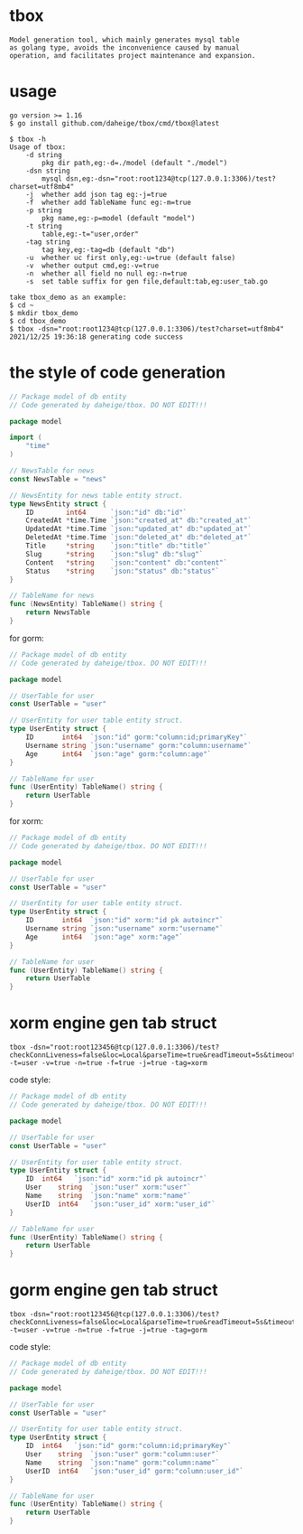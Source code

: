 # tbox
    
    Model generation tool, which mainly generates mysql table 
    as golang type, avoids the inconvenience caused by manual
    operation, and facilitates project maintenance and expansion.

# usage
    go version >= 1.16
    $ go install github.com/daheige/tbox/cmd/tbox@latest
    
    $ tbox -h
    Usage of tbox:
        -d string
            pkg dir path,eg:-d=./model (default "./model")
        -dsn string
            mysql dsn,eg:-dsn="root:root1234@tcp(127.0.0.1:3306)/test?charset=utf8mb4"
        -j  whether add json tag eg:-j=true
        -f  whether add TableName func eg:-m=true
        -p string
            pkg name,eg:-p=model (default "model")
        -t string
            table,eg:-t="user,order"
        -tag string
            tag key,eg:-tag=db (default "db")
        -u  whether uc first only,eg:-u=true (default false)
        -v  whether output cmd,eg:-v=true
        -n  whether all field no null eg:-n=true
        -s  set table suffix for gen file,default:tab,eg:user_tab.go

    take tbox_demo as an example:
    $ cd ~
    $ mkdir tbox_demo
    $ cd tbox_demo
    $ tbox -dsn="root:root1234@tcp(127.0.0.1:3306)/test?charset=utf8mb4"
    2021/12/25 19:36:18 generating code success

# the style of code generation

```go
// Package model of db entity
// Code generated by daheige/tbox. DO NOT EDIT!!!

package model

import (
	"time"
)

// NewsTable for news
const NewsTable = "news"

// NewsEntity for news table entity struct.
type NewsEntity struct {
	ID        int64      `json:"id" db:"id"`
	CreatedAt *time.Time `json:"created_at" db:"created_at"`
	UpdatedAt *time.Time `json:"updated_at" db:"updated_at"`
	DeletedAt *time.Time `json:"deleted_at" db:"deleted_at"`
	Title     *string    `json:"title" db:"title"`
	Slug      *string    `json:"slug" db:"slug"`
	Content   *string    `json:"content" db:"content"`
	Status    *string    `json:"status" db:"status"`
}

// TableName for news
func (NewsEntity) TableName() string {
	return NewsTable
}
```
for gorm:
```go
// Package model of db entity
// Code generated by daheige/tbox. DO NOT EDIT!!!

package model

// UserTable for user
const UserTable = "user"

// UserEntity for user table entity struct.
type UserEntity struct {
	ID       int64  `json:"id" gorm:"column:id;primaryKey"`
	Username string `json:"username" gorm:"column:username"`
	Age      int64  `json:"age" gorm:"column:age"`
}

// TableName for user
func (UserEntity) TableName() string {
	return UserTable
}
```
for xorm:
```go
// Package model of db entity
// Code generated by daheige/tbox. DO NOT EDIT!!!

package model

// UserTable for user
const UserTable = "user"

// UserEntity for user table entity struct.
type UserEntity struct {
	ID       int64  `json:"id" xorm:"id pk autoincr"`
	Username string `json:"username" xorm:"username"`
	Age      int64  `json:"age" xorm:"age"`
}

// TableName for user
func (UserEntity) TableName() string {
	return UserTable
}
```

# xorm engine gen tab struct
```shell
tbox -dsn="root:root123456@tcp(127.0.0.1:3306)/test?checkConnLiveness=false&loc=Local&parseTime=true&readTimeout=5s&timeout=10s&writeTimeout=5s&maxAllowedPacket=0&charset=utf8mb4" -t=user -v=true -n=true -f=true -j=true -tag=xorm
```
code style:
```go
// Package model of db entity
// Code generated by daheige/tbox. DO NOT EDIT!!!

package model

// UserTable for user
const UserTable = "user"

// UserEntity for user table entity struct.
type UserEntity struct {
	ID	int64	`json:"id" xorm:"id pk autoincr"`
	User	string	`json:"user" xorm:"user"`
	Name	string	`json:"name" xorm:"name"`
	UserID	int64	`json:"user_id" xorm:"user_id"`
}

// TableName for user
func (UserEntity) TableName() string {
	return UserTable
}
```
# gorm engine gen tab struct
```shell
tbox -dsn="root:root123456@tcp(127.0.0.1:3306)/test?checkConnLiveness=false&loc=Local&parseTime=true&readTimeout=5s&timeout=10s&writeTimeout=5s&maxAllowedPacket=0&charset=utf8mb4" -t=user -v=true -n=true -f=true -j=true -tag=gorm
```
code style:
```go
// Package model of db entity
// Code generated by daheige/tbox. DO NOT EDIT!!!

package model

// UserTable for user
const UserTable = "user"

// UserEntity for user table entity struct.
type UserEntity struct {
	ID	int64	`json:"id" gorm:"column:id;primaryKey"`
	User	string	`json:"user" gorm:"column:user"`
	Name	string	`json:"name" gorm:"column:name"`
	UserID	int64	`json:"user_id" gorm:"column:user_id"`
}

// TableName for user
func (UserEntity) TableName() string {
	return UserTable
}
```


